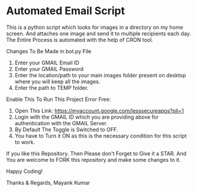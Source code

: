 # Automated Email Script
This is a python script which looks for images in a directory on my home screen. And attaches one image and send it to multiple recipients each day. The Entire Process is automated with the help of CRON tool. 

Changes To Be Made in bot.py File
1. Enter your GMAIL Email ID
2. Enter your GMAIL Password
3. Enter the location/path to your main images folder present on desktop where you will keep all the images.
4. Enter the path to TEMP folder.

Enable This To Run This Project Error Free:
1. Open This Link: https://myaccount.google.com/lesssecureapps?pli=1
2. Login with the GMAIL ID which you are providing above for authentication with the GMAIL Server.
3. By Default The Toggle is Switched to OFF.
4. You have to Turn it ON as this is the necessary condition for this script to work.

If you like this Repository. Then Please don't Forget to Give it a STAR.
And You are welcome to FORK this repository and make some changes to it.

Happy Coding!

Thanks & Regards,
Mayank Kumar
